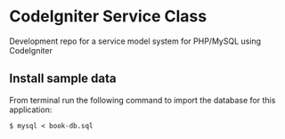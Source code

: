 # CodeIgniter Service Class

Development repo for a service model system for PHP/MySQL using CodeIgniter

## Install sample data

From terminal run the following command to import the database for this application:

```
$ mysql < book-db.sql
```

